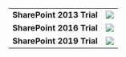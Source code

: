 <table><tr><td><strong>SharePoint 2013 Trial</td><td><a href="https://portal.azure.com/#create/Microsoft.Template/uri/https%3A%2F%2Fgithub.com%2FNikCharlebois%2FAzureGallery%2Fraw%2Fmaster%2FSharePoint2013Trial%2Ftemplate.json" target="_blank"><img src="http://azuredeploy.net/deploybutton.png"/></a></td></tr>
<tr><td><strong>SharePoint 2016 Trial</td><td><a href="https://portal.azure.com/#create/Microsoft.Template/uri/https%3A%2F%2Fgithub.com%2FNikCharlebois%2FAzureGallery%2Fraw%2Fmaster%2FSharePoint2016Trial%2Ftemplate.json" target="_blank"><img src="http://azuredeploy.net/deploybutton.png"/></a></td></tr>
<tr><td><strong>SharePoint 2019 Trial</td><td><a href="https://portal.azure.com/#create/Microsoft.Template/uri/https%3A%2F%2Fgithub.com%2FNikCharlebois%2FAzureGallery%2Fraw%2Fmaster%2FSharePoint2019Trial%2Ftemplate.json" target="_blank"><img src="http://azuredeploy.net/deploybutton.png"/></a></td></tr></table>
